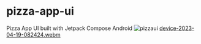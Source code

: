 # pizza-app-ui
Pizza App UI built with Jetpack Compose Android
![pizzaui](https://user-images.githubusercontent.com/81664507/232954965-98ee9dc1-90f4-48f9-b4c5-dbe33fac2704.png)
[device-2023-04-19-082424.webm](https://user-images.githubusercontent.com/81664507/232954991-0e7ee1c0-b329-4705-bef8-0cd484efa600.webm)

